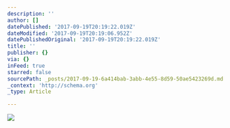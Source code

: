 ```yaml
---
description: ''
author: []
datePublished: '2017-09-19T20:19:22.019Z'
dateModified: '2017-09-19T20:19:06.952Z'
datePublishedOriginal: '2017-09-19T20:19:22.019Z'
title: ''
publisher: {}
via: {}
inFeed: true
starred: false
sourcePath: _posts/2017-09-19-6a414bab-3abb-4e55-8d59-50ae5423269d.md
_context: 'http://schema.org'
_type: Article

---
```

![](https://the-grid-user-content.s3-us-west-2.amazonaws.com/e05f59ff-6fea-4211-a14c-91776a0842cd.jpg)